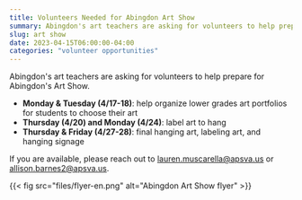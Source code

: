 ```yaml
---
title: Volunteers Needed for Abingdon Art Show
summary: Abingdon's art teachers are asking for volunteers to help prepare for Abingdon's Art Show.
slug: art show
date: 2023-04-15T06:00:00-04:00
categories: "volunteer opportunities"
---
```


Abingdon's art teachers are asking for volunteers to help prepare for Abingdon's Art Show.

- **Monday & Tuesday (4/17-18)**: help organize lower grades art portfolios for students to choose their art 
- **Thursday (4/20) and Monday (4/24)**: label art to hang
- **Thursday & Friday (4/27-28)**: final hanging art, labeling art, and hanging signage

If you are available, please reach out to lauren.muscarella@apsva.us or allison.barnes2@apsva.us.

{{< fig src="files/flyer-en.png" alt="Abingdon Art Show flyer" >}}